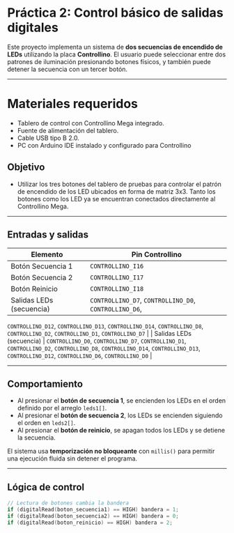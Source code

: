 #  Práctica 2: Control básico de salidas digitales 
Este proyecto implementa un sistema de **dos secuencias de encendido de LEDs** utilizando la placa **Controllino**.
El usuario puede seleccionar entre dos patrones de iluminación presionando botones físicos, y también puede detener
la secuencia con un tercer botón.

---
# Materiales requeridos
 - Tablero de control con Controllino Mega integrado.
 - Fuente de alimentación del tablero.
 - Cable USB tipo B 2.0.
 - PC con Arduino IDE instalado y configurado para Controllino

## Objetivo

- Utilizar los tres botones del tablero de pruebas para controlar el patrón de  encendido de los LED ubicados en forma de matriz 3x3. Tanto los botones
 como los LED ya se encuentran conectados directamente al Controllino  Mega.
---

##  Entradas y salidas

| Elemento              | Pin Controllino |
|-----------------------|------------------|
| Botón Secuencia 1     | `CONTROLLINO_I16` |
| Botón Secuencia 2     | `CONTROLLINO_I17` |
| Botón Reinicio        | `CONTROLLINO_I18` |
| Salidas LEDs (secuencia) | `CONTROLLINO_D7`, `CONTROLLINO_D0`, `CONTROLLINO_D6`,
  `CONTROLLINO_D12`, `CONTROLLINO_D13`, `CONTROLLINO_D14`,
  `CONTROLLINO_D8`, `CONTROLLINO_D2`, `CONTROLLINO_D1`, `CONTROLLINO_D7` |
| Salidas LEDs (secuencia) | `CONTROLLINO_D0`, `CONTROLLINO_D7`, `CONTROLLINO_D1`,
  `CONTROLLINO_D2`, `CONTROLLINO_D8`, `CONTROLLINO_D14`,
  `CONTROLLINO_D13`, `CONTROLLINO_D12`, `CONTROLLINO_D6`, `CONTROLLINO_D0` |  

---

## Comportamiento

- Al presionar el **botón de secuencia 1**, se encienden los LEDs en el orden definido por el arreglo `leds1[]`.
- Al presionar el **botón de secuencia 2**, los LEDs se encienden siguiendo el orden en `leds2[]`.
- Al presionar el **botón de reinicio**, se apagan todos los LEDs y se detiene la secuencia.

El sistema usa **temporización no bloqueante** con `millis()` para permitir una ejecución fluida sin detener el programa.

---

## Lógica de control

```cpp
// Lectura de botones cambia la bandera
if (digitalRead(boton_secuencia1) == HIGH) bandera = 1;
if (digitalRead(boton_secuencia2) == HIGH) bandera = 0;
if (digitalRead(boton_reinicio) == HIGH) bandera = 2;
